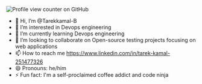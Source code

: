 ![Profile view counter on GitHub](https://komarev.com/ghpvc/?username=Tarekkamal-B)
- 👋 Hi, I’m @Tarekkamal-B  
- 👀 I’m interested in Devops engineering
- 🌱 I’m currently learning Devops engineering
- 💞️ I’m looking to collaborate on Open-source testing projects focusing on web applications
- 📫 How to reach me https://www.linkedin.com/in/tarek-kamal-251477326
- 😄 Pronouns: he/him
- ⚡ Fun fact: I'm a self-proclaimed coffee addict and code ninja

<!---
Tarekkamal-B/Tarekkamal-B is a ✨ special ✨ repository because its `README.md` (this file) appears on your GitHub profile.
You can click the Preview link to take a look at your changes.
--->
